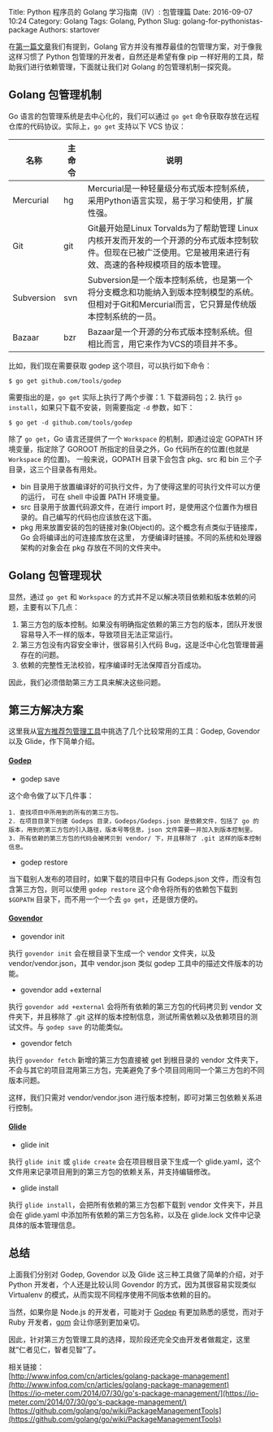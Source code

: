 Title: Python 程序员的 Golang 学习指南（IV）: 包管理篇
Date: 2016-09-07 10:24
Category: Golang
Tags: Golang, Python
Slug: golang-for-pythonistas-package
Authors: startover

在[第一篇文章](http://startover.github.io/articles/2016/08/15/golang-for-pythonistas/)我们有提到，Golang 官方并没有推荐最佳的包管理方案，对于像我这样习惯了 Python 包管理的开发者，自然还是希望有像 pip 一样好用的工具，帮助我们进行依赖管理，下面就让我们对 Golang 的包管理机制一探究竟。

## Golang 包管理机制

Go 语言的包管理系统是去中心化的，我们可以通过 `go get` 命令获取存放在远程仓库的代码协议。实际上，`go get` 支持以下 VCS 协议：

| 名称       | 主命令 | 说明                                                                                                                                                             |
|------------|--------|------------------------------------------------------------------------------------------------------------------------------------------------------------------|
| Mercurial  | hg     | Mercurial是一种轻量级分布式版本控制系统，采用Python语言实现，易于学习和使用，扩展性强。                                                                          |
| Git        | git    | Git最开始是Linux Torvalds为了帮助管理 Linux 内核开发而开发的一个开源的分布式版本控制软件。但现在已被广泛使用。它是被用来进行有效、高速的各种规模项目的版本管理。 |
| Subversion | svn    | Subversion是一个版本控制系统，也是第一个将分支概念和功能纳入到版本控制模型的系统。但相对于Git和Mercurial而言，它只算是传统版本控制系统的一员。                   |
| Bazaar     | bzr    | Bazaar是一个开源的分布式版本控制系统。但相比而言，用它来作为VCS的项目并不多。                                                                                    |

比如，我们现在需要获取 godep 这个项目，可以执行如下命令：

```
$ go get github.com/tools/godep
```

需要指出的是，`go get` 实际上执行了两个步骤：1. 下载源码包；2. 执行 `go install`，如果只下载不安装，则需要指定 `-d` 参数，如下：

```
$ go get -d github.com/tools/godep
```

除了 `go get`，Go 语言还提供了一个 `Workspace` 的机制，即通过设定 GOPATH 环境变量，指定除了 GOROOT 所指定的目录之外，Go 代码所在的位置(也就是 `Workspace` 的位置)。 一般来说，GOPATH 目录下会包含 pkg、src 和 bin 三个子目录，这三个目录各有用处。

* bin 目录用于放置编译好的可执行文件，为了使得这里的可执行文件可以方便的运行， 可在 shell 中设置 PATH 环境变量。
* src 目录用于放置代码源文件，在进行 import 时，是使用这个位置作为根目录的。自己编写的代码也应该放在这下面。
* pkg 用来放置安装的包的链接对象(Object)的。这个概念有点类似于链接库，Go 会将编译出的可连接库放在这里， 方便编译时链接。不同的系统和处理器架构的对象会在 pkg 存放在不同的文件夹中。

## Golang 包管理现状

显然，通过 `go get` 和 `Workspace` 的方式并不足以解决项目依赖和版本依赖的问题，主要有以下几点：

1. 第三方包的版本控制。如果没有明确指定依赖的第三方包的版本，团队开发很容易导入不一样的版本，导致项目无法正常运行。
2. 第三方包没有内容安全审计，很容易引入代码 Bug，这是泛中心化包管理普遍存在的问题。
3. 依赖的完整性无法校验，程序编译时无法保障百分百成功。

因此，我们必须借助第三方工具来解决这些问题。

## 第三方解决方案

这里我从[官方推荐包管理工具](https://github.com/golang/go/wiki/PackageManagementTools)中挑选了几个比较常用的工具：Godep, Govendor 以及 Glide，作下简单介绍。

#### [Godep](https://github.com/tools/godep)

* godep save

这个命令做了以下几件事：

    1. 查找项目中所用到的所有的第三方包。
    2. 在项目目录下创建 Godeps 目录，Godeps/Godeps.json 是依赖文件，包括了 go 的版本，用到的第三方包的引入路径，版本号等信息，json 文件需要一并加入到版本控制里。
    3. 所有依赖的第三方包的代码会被拷贝到 vendor/ 下，并且移除了 .git 这样的版本控制信息。

* godep restore

当下载别人发布的项目时，如果下载的项目中只有 Godeps.json 文件，而没有包含第三方包，则可以使用 `godep restore` 这个命令将所有的依赖包下载到 `$GOPATH` 目录下，而不用一个一个去 `go get`，还是很方便的。

#### [Govendor](https://github.com/kardianos/govendor)

* govendor init

执行 `govendor init` 会在根目录下生成一个 vendor 文件夹，以及 vendor/vendor.json，其中 vendor.json 类似 godep 工具中的描述文件版本的功能。

* govendor add +external

执行 `govendor add +external` 会将所有依赖的第三方包的代码拷贝到 vendor 文件夹下，并且移除了 .git 这样的版本控制信息，测试所需依赖以及依赖项目的测试文件。与 `godep save` 的功能类似。

* govendor fetch

执行 `govendor fetch` 新增的第三方包直接被 get 到根目录的 vendor 文件夹下，不会与其它的项目混用第三方包，完美避免了多个项目同用同一个第三方包的不同版本问题。

这样，我们只需对 vendor/vendor.json 进行版本控制，即可对第三包依赖关系进行控制。

#### [Glide](https://github.com/Masterminds/glide)

* glide init

执行 `glide init` 或 `glide create` 会在项目根目录下生成一个 glide.yaml，这个文件用来记录项目用到的第三方包的依赖关系，并支持编辑修改。


* glide install

执行 `glide install`，会把所有依赖的第三方包都下载到 vendor 文件夹下，并且会在 glide.yaml 中添加所有依赖的第三方包名称，以及在 glide.lock 文件中记录具体的版本管理信息。

## 总结

上面我们分别对 Godep, Govendor 以及 Glide 这三种工具做了简单的介绍，对于 Python 开发者，个人还是比较认同 Govendor 的方式，因为其很容易实现类似 Virtualenv 的模式，从而实现不同程序使用不同版本依赖的目的。

当然，如果你是 Node.js 的开发者，可能对于 [Godep](https://github.com/tools/godep) 有更加熟悉的感觉，而对于 Ruby 开发者，[gom](https://github.com/mattn/gom) 会让你感到更加亲切。

因此，针对第三方包管理工具的选择，现阶段还完全交由开发者做裁定，这里就“仁者见仁，智者见智”了。


相关链接：  
[http://www.infoq.com/cn/articles/golang-package-management](http://www.infoq.com/cn/articles/golang-package-management)  
[https://io-meter.com/2014/07/30/go's-package-management/](https://io-meter.com/2014/07/30/go's-package-management/)  
[https://github.com/golang/go/wiki/PackageManagementTools](https://github.com/golang/go/wiki/PackageManagementTools)
